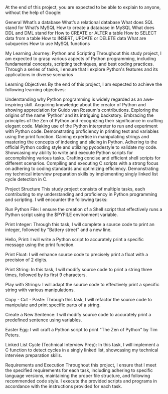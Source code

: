 At the end of this project, you are expected to be able to explain to anyone, without the help of Google:

General
What’s a database
What’s a relational database
What does SQL stand for
What’s MySQL
How to create a database in MySQL
What does DDL and DML stand for
How to CREATE or ALTER a table
How to SELECT data from a table
How to INSERT, UPDATE or DELETE data
What are subqueries
How to use MySQL functions





My Learning Journey: Python and Scripting
Throughout this study project, I am expected to grasp various aspects of Python programming, including fundamental concepts, scripting techniques, and best coding practices. Through a series of tasks, I ensure that I explore Python's features and its applications in diverse scenarios

Learning Objectives
By the end of this project, I am expected to achieve the following learning objectives:

Understanding why Python programming is widely regarded as an awe-inspiring skill.
Acquiring knowledge about the creator of Python and showing appreciation for Guido van Rossum's contributions.
Exploring the origins of the name 'Python' and its intriguing backstory.
Embracing the principles of the Zen of Python and recognizing their significance in crafting elegant code.
Making use of the Python interpreter to run and experiment with Python code.
Demonstrating proficiency in printing text and variables using the print function.
Gaining expertise in manipulating strings and mastering the concepts of indexing and slicing in Python.
Adhering to the official Python coding style and utilizing pycodestyle to validate my code.
Showcasing my ability to write and execute Python scripts for accomplishing various tasks.
Crafting concise and efficient shell scripts for different scenarios.
Compiling and executing C scripts with a strong focus on adhering to coding standards and optimizing efficiency.
Demonstrating my technical interview preparation skills by implementing singly linked list cycle detection in C.

Project Structure
This study project consists of multiple tasks, each contributing to my understanding and proficiency in Python programming and scripting. I will encounter the following tasks:

Run Python File: I ensure the creation of a Shell script that effectively runs a Python script using the $PYFILE environment variable.

Print Integer: Through this task, I will complete a source code to print an integer, followed by "Battery street" and a new line.

Hello, Print: I will write a Python script to accurately print a specific message using the print function.

Print Float: I will enhance source code to precisely print a float with a precision of 2 digits.

Print String: In this task, I will modify source code to print a string three times, followed by its first 9 characters.

Play with Strings: I will adapt the source code to effectively print a specific string with various manipulations.

Copy - Cut - Paste: Through this task, I will refactor the source code to manipulate and print specific parts of a string.

Create a New Sentence: I will modify source code to accurately print a predefined sentence using variables.

Easter Egg: I will craft a Python script to print "The Zen of Python" by Tim Peters.

Linked List Cycle (Technical Interview Prep): In this task, I will implement a C function to detect cycles in a singly linked list, showcasing my technical interview preparation skills.

Requirements and Execution
Throughout this project, I ensure that I meet the specified requirements for each task, including adhering to specific language versions, maintaining the proper file structure, and following recommended code style. I execute the provided scripts and programs in accordance with the instructions provided for each task.
